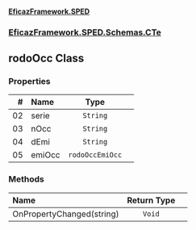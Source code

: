 #### [EficazFramework.SPED](EficazFrameworkSPED.md 'EficazFramework SPED')
### [EficazFramework.SPED.Schemas.CTe](EficazFramework.SPED.Schemas.CTe.md 'EficazFramework.SPED.Schemas.CTe')

## rodoOcc Class
### Properties

| # | Name | Type | |
| ---: | :--- | :---: | :--- |
| 02 | serie | `String` |  |
| 03 | nOcc | `String` |  |
| 04 | dEmi | `String` |  |
| 05 | emiOcc | `rodoOccEmiOcc` |  |
### Methods

| Name | Return Type | |
| :--- | :---: | :--- |
| OnPropertyChanged(string) | `Void` |  |
